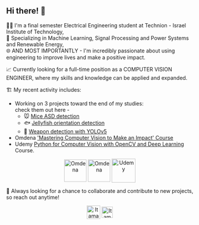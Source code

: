 ## Hi there! 👋

👨‍🎓 I'm a final semester Electrical Engineering student at Technion - Israel Institute of Technology,  
🤖 Specializing in Machine Learning, Signal Processing and Power Systems and Renewable Energy,  
🌐 AND MOST IMPORTANTLY - I'm incredibly passionate about using engineering to improve lives and make a positive impact.

📈 Currently looking for a full-time position as a COMPUTER VISION ENGINEER, where my skills and knowledge can be applied and expanded.  

🏗️ My recent activity includes: 
- Working on 3 projects toward the end of my studies:  
check them out here - 
  - 🐭 [Mice ASD detection]() 
  - 🐟 [Jellyfish orientation detection]() 
  - 🔫 [Weapon detection with YOLOv5]()
- Omdena ['Mastering Computer Vision to Make an Impact' Course]()
- Udemy [Python for Computer Vision with OpenCV and Deep Learning](https://www.udemy.com/course/python-for-computer-vision-with-opencv-and-deep-learning/) Course.

<p align="center">
<a href="https://ece.technion.ac.il/" target="blank"><img align="center" src="https://www.nanopack.eu/wp-content/uploads/2017/04/Technion-IIT-TwoLines-Eng-B.jpg" alt="Omdena" height="60"  /></a>
  <a href="https://omdena.com/" target="blank"><img align="center" src="https://labelbox.com/blog/content/images/2019/07/logo-omdena-v2.2.jpg" alt="Omdena" height="60"  /></a>
  <a href="https://www.udemy.com/" target="blank"><img align="center" src="https://community.udemy.com/t5/image/serverpage/image-id/5269iACE5F3FBCEC35261?v=v2" alt="Udemy" height="64" /></a>


🤝 Always looking for a chance to collaborate and contribute to new projects, so reach out anytime!
<p align="center">
<a href="https://www.linkedin.com/in/itamar-ginsberg/" target="blank"><img align="center" src="https://upload.wikimedia.org/wikipedia/commons/c/ca/LinkedIn_logo_initials.png" alt="Itamar Ginsberg @ Linkedin" height="36"  /></a>
  <a href="mailto:itamar.gins@gmail.com" target="blank"><img align="center" src="https://logos-world.net/wp-content/uploads/2020/11/Gmail-Logo.png" alt="Itamar Ginsberg @ Gmail" height="30" /></a>
  
  <!--
**etgins/etgins** is a ✨ _special_ ✨ repository because its `README.md` (this file) appears on your GitHub profile.

Here are some ideas to get you started:

- 🔭 I’m currently working on ...
- 🌱 I’m currently learning ...
- 👯 I’m looking to collaborate on ...
- 🤔 I’m looking for help with ...
- 💬 Ask me about ...
- 📫 How to reach me: ...
- 😄 Pronouns: ...
- ⚡ Fun fact: ...
-->
